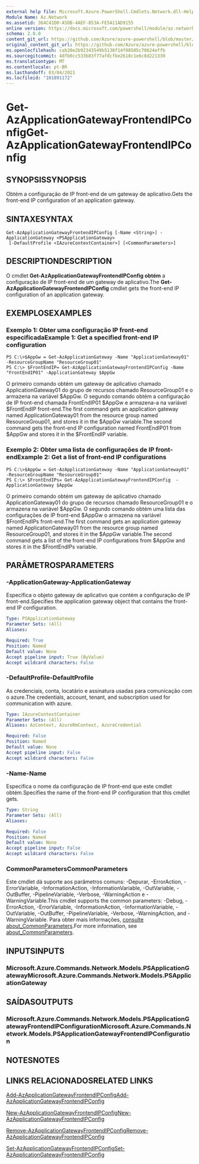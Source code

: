```yaml
---
external help file: Microsoft.Azure.PowerShell.Cmdlets.Network.dll-Help.xml
Module Name: Az.Network
ms.assetid: 364C41D0-A5DB-4AEF-853A-FE5A11AD9155
online version: https://docs.microsoft.com/powershell/module/az.network/get-azapplicationgatewayfrontendipconfig
schema: 2.0.0
content_git_url: https://github.com/Azure/azure-powershell/blob/master/src/Network/Network/help/Get-AzApplicationGatewayFrontendIPConfig.md
original_content_git_url: https://github.com/Azure/azure-powershell/blob/master/src/Network/Network/help/Get-AzApplicationGatewayFrontendIPConfig.md
ms.openlocfilehash: cab20e2b92343549b5138f14f88505c70624effb
ms.sourcegitcommit: 4dfb0cc533b83f77afdcfbe2618c1e6c8d221330
ms.translationtype: MT
ms.contentlocale: pt-BR
ms.lasthandoff: 03/04/2021
ms.locfileid: "101891172"
---
```

# <span data-ttu-id="50d53-101">Get-AzApplicationGatewayFrontendIPConfig</span><span class="sxs-lookup"><span data-stu-id="50d53-101">Get-AzApplicationGatewayFrontendIPConfig</span></span>

## <span data-ttu-id="50d53-102">SYNOPSIS</span><span class="sxs-lookup"><span data-stu-id="50d53-102">SYNOPSIS</span></span>
<span data-ttu-id="50d53-103">Obtém a configuração de IP front-end de um gateway de aplicativo.</span><span class="sxs-lookup"><span data-stu-id="50d53-103">Gets the front-end IP configuration of an application gateway.</span></span>

## <span data-ttu-id="50d53-104">SINTAXE</span><span class="sxs-lookup"><span data-stu-id="50d53-104">SYNTAX</span></span>

```
Get-AzApplicationGatewayFrontendIPConfig [-Name <String>] -ApplicationGateway <PSApplicationGateway>
 [-DefaultProfile <IAzureContextContainer>] [<CommonParameters>]
```

## <span data-ttu-id="50d53-105">DESCRIPTION</span><span class="sxs-lookup"><span data-stu-id="50d53-105">DESCRIPTION</span></span>
<span data-ttu-id="50d53-106">O cmdlet **Get-AzApplicationGatewayFrontendIPConfig obtém** a configuração de IP front-end de um gateway de aplicativo.</span><span class="sxs-lookup"><span data-stu-id="50d53-106">The **Get-AzApplicationGatewayFrontendIPConfig** cmdlet gets the front-end IP configuration of an application gateway.</span></span>

## <span data-ttu-id="50d53-107">EXEMPLOS</span><span class="sxs-lookup"><span data-stu-id="50d53-107">EXAMPLES</span></span>

### <span data-ttu-id="50d53-108">Exemplo 1: Obter uma configuração IP front-end especificada</span><span class="sxs-lookup"><span data-stu-id="50d53-108">Example 1: Get a specified front-end IP configuration</span></span>
```
PS C:\>$AppGw = Get-AzApplicationGateway -Name "ApplicationGateway01" -ResourceGroupName "ResourceGroup01"
PS C:\> $FrontEndIP= Get-AzApplicationGatewayFrontendIPConfig -Name "FrontEndIP01" -ApplicationGateway $AppGw
```

<span data-ttu-id="50d53-109">O primeiro comando obtém um gateway de aplicativo chamado ApplicationGateway01 do grupo de recursos chamado ResourceGroup01 e o armazena na variável $AppGw. O segundo comando obtém a configuração de IP front-end chamada FrontEndIP01 $AppGw e armazena-a na variável $FrontEndIP front-end.</span><span class="sxs-lookup"><span data-stu-id="50d53-109">The first command gets an application gateway named ApplicationGateway01 from the resource group named ResourceGroup01, and stores it in the $AppGw variable.The second command gets the front-end IP configuration named FrontEndIP01 from $AppGw and stores it in the $FrontEndIP variable.</span></span>

### <span data-ttu-id="50d53-110">Exemplo 2: Obter uma lista de configurações de IP front-end</span><span class="sxs-lookup"><span data-stu-id="50d53-110">Example 2: Get a list of front-end IP configurations</span></span>
```
PS C:\>$AppGw = Get-AzApplicationGateway -Name "ApplicationGateway01" -ResourceGroupName "ResourceGroup01"
PS C:\> $FrontEndIPs= Get-AzApplicationGatewayFrontendIPConfig  -ApplicationGateway $AppGw
```

<span data-ttu-id="50d53-111">O primeiro comando obtém um gateway de aplicativo chamado ApplicationGateway01 do grupo de recursos chamado ResourceGroup01 e o armazena na variável $AppGw. O segundo comando obtém uma lista das configurações de IP front-end $AppGw o armazena na variável $FrontEndIPs front-end.</span><span class="sxs-lookup"><span data-stu-id="50d53-111">The first command gets an application gateway named ApplicationGateway01 from the resource group named ResourceGroup01, and stores it in the $AppGw variable.The second command gets a list of the front-end IP configurations from $AppGw and stores it in the $FrontEndIPs variable.</span></span>

## <span data-ttu-id="50d53-112">PARÂMETROS</span><span class="sxs-lookup"><span data-stu-id="50d53-112">PARAMETERS</span></span>

### <span data-ttu-id="50d53-113">-ApplicationGateway</span><span class="sxs-lookup"><span data-stu-id="50d53-113">-ApplicationGateway</span></span>
<span data-ttu-id="50d53-114">Especifica o objeto gateway de aplicativo que contém a configuração de IP front-end.</span><span class="sxs-lookup"><span data-stu-id="50d53-114">Specifies the application gateway object that contains the front-end IP configuration.</span></span>

```yaml
Type: PSApplicationGateway
Parameter Sets: (All)
Aliases:

Required: True
Position: Named
Default value: None
Accept pipeline input: True (ByValue)
Accept wildcard characters: False
```

### <span data-ttu-id="50d53-115">-DefaultProfile</span><span class="sxs-lookup"><span data-stu-id="50d53-115">-DefaultProfile</span></span>
<span data-ttu-id="50d53-116">As credenciais, conta, locatário e assinatura usadas para comunicação com o azure.</span><span class="sxs-lookup"><span data-stu-id="50d53-116">The credentials, account, tenant, and subscription used for communication with azure.</span></span>

```yaml
Type: IAzureContextContainer
Parameter Sets: (All)
Aliases: AzContext, AzureRmContext, AzureCredential

Required: False
Position: Named
Default value: None
Accept pipeline input: False
Accept wildcard characters: False
```

### <span data-ttu-id="50d53-117">-Name</span><span class="sxs-lookup"><span data-stu-id="50d53-117">-Name</span></span>
<span data-ttu-id="50d53-118">Especifica o nome da configuração de IP front-end que este cmdlet obtém.</span><span class="sxs-lookup"><span data-stu-id="50d53-118">Specifies the name of the front-end IP configuration that this cmdlet gets.</span></span>

```yaml
Type: String
Parameter Sets: (All)
Aliases:

Required: False
Position: Named
Default value: None
Accept pipeline input: False
Accept wildcard characters: False
```

### <span data-ttu-id="50d53-119">CommonParameters</span><span class="sxs-lookup"><span data-stu-id="50d53-119">CommonParameters</span></span>
<span data-ttu-id="50d53-120">Este cmdlet dá suporte aos parâmetros comuns: -Depurar, -ErrorAction, -ErrorVariable, -InformationAction, -InformationVariable, -OutVariable, -OutBuffer, -PipelineVariable, -Verbose, -WarningAction e -WarningVariable.</span><span class="sxs-lookup"><span data-stu-id="50d53-120">This cmdlet supports the common parameters: -Debug, -ErrorAction, -ErrorVariable, -InformationAction, -InformationVariable, -OutVariable, -OutBuffer, -PipelineVariable, -Verbose, -WarningAction, and -WarningVariable.</span></span> <span data-ttu-id="50d53-121">Para obter mais informações, [consulte about_CommonParameters](http://go.microsoft.com/fwlink/?LinkID=113216).</span><span class="sxs-lookup"><span data-stu-id="50d53-121">For more information, see [about_CommonParameters](http://go.microsoft.com/fwlink/?LinkID=113216).</span></span>

## <span data-ttu-id="50d53-122">INPUTS</span><span class="sxs-lookup"><span data-stu-id="50d53-122">INPUTS</span></span>

### <span data-ttu-id="50d53-123">Microsoft.Azure.Commands.Network.Models.PSApplicationGateway</span><span class="sxs-lookup"><span data-stu-id="50d53-123">Microsoft.Azure.Commands.Network.Models.PSApplicationGateway</span></span>

## <span data-ttu-id="50d53-124">SAÍDAS</span><span class="sxs-lookup"><span data-stu-id="50d53-124">OUTPUTS</span></span>

### <span data-ttu-id="50d53-125">Microsoft.Azure.Commands.Network.Models.PSApplicationGatewayFrontendIPConfiguration</span><span class="sxs-lookup"><span data-stu-id="50d53-125">Microsoft.Azure.Commands.Network.Models.PSApplicationGatewayFrontendIPConfiguration</span></span>

## <span data-ttu-id="50d53-126">NOTES</span><span class="sxs-lookup"><span data-stu-id="50d53-126">NOTES</span></span>

## <span data-ttu-id="50d53-127">LINKS RELACIONADOS</span><span class="sxs-lookup"><span data-stu-id="50d53-127">RELATED LINKS</span></span>

[<span data-ttu-id="50d53-128">Add-AzApplicationGatewayFrontendIPConfig</span><span class="sxs-lookup"><span data-stu-id="50d53-128">Add-AzApplicationGatewayFrontendIPConfig</span></span>](./Add-AzApplicationGatewayFrontendIPConfig.md)

[<span data-ttu-id="50d53-129">New-AzApplicationGatewayFrontendIPConfig</span><span class="sxs-lookup"><span data-stu-id="50d53-129">New-AzApplicationGatewayFrontendIPConfig</span></span>](./New-AzApplicationGatewayFrontendIPConfig.md)

[<span data-ttu-id="50d53-130">Remove-AzApplicationGatewayFrontendIPConfig</span><span class="sxs-lookup"><span data-stu-id="50d53-130">Remove-AzApplicationGatewayFrontendIPConfig</span></span>](./Remove-AzApplicationGatewayFrontendIPConfig.md)

[<span data-ttu-id="50d53-131">Set-AzApplicationGatewayFrontendIPConfig</span><span class="sxs-lookup"><span data-stu-id="50d53-131">Set-AzApplicationGatewayFrontendIPConfig</span></span>](./Set-AzApplicationGatewayFrontendIPConfig.md)


